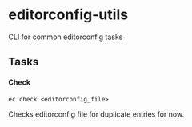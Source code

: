 # editorconfig-utils
CLI for common editorconfig tasks

## Tasks
#### Check
`
ec check <editorconfig_file>
`

Checks editorconfig file for duplicate entries for now. 
